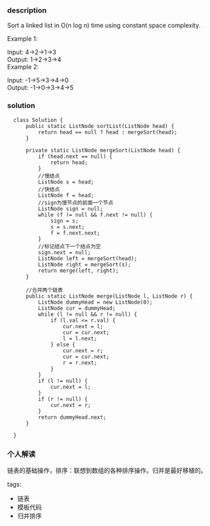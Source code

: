 ### description    
  Sort a linked list in O(n log n) time using constant space complexity.  
    
  Example 1:  
    
  Input: 4->2->1->3  
  Output: 1->2->3->4  
  Example 2:  
    
  Input: -1->5->3->4->0  
  Output: -1->0->3->4->5  
### solution    
```    
  class Solution {  
      public static ListNode sortList(ListNode head) {  
          return head == null ? head : mergeSort(head);  
      }  
    
      private static ListNode mergeSort(ListNode head) {  
          if (head.next == null) {  
              return head;  
          }  
          //慢结点  
          ListNode s = head;  
          //快结点  
          ListNode f = head;  
          //sign为慢节点的前面一个节点  
          ListNode sign = null;  
          while (f != null && f.next != null) {  
              sign = s;  
              s = s.next;  
              f = f.next.next;  
          }  
          //标记结点下一个结点为空  
          sign.next = null;  
          ListNode left = mergeSort(head);  
          ListNode right = mergeSort(s);  
          return merge(left, right);  
      }  
    
      //合并两个链表  
      public static ListNode merge(ListNode l, ListNode r) {  
          ListNode dummyHead = new ListNode(0);  
          ListNode cur = dummyHead;  
          while (l != null && r != null) {  
              if (l.val <= r.val) {  
                  cur.next = l;  
                  cur = cur.next;  
                  l = l.next;  
              } else {  
                  cur.next = r;  
                  cur = cur.next;  
                  r = r.next;  
              }  
          }  
          if (l != null) {  
              cur.next = l;  
          }  
          if (r != null) {  
              cur.next = r;  
          }  
          return dummyHead.next;  
      }  
    
  }  
```    
    
### 个人解读    
  链表的基础操作，排序：联想到数组的各种排序操作。归并是最好移植的。  
    
tags:    
  -  链表  
  -  模板代码  
  -  归并排序  
